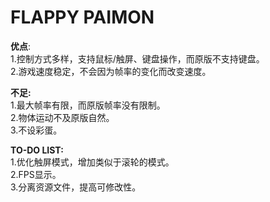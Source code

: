 # FLAPPY PAIMON 

<strong>优点</strong>:\
1.控制方式多样，支持鼠标/触屏、键盘操作，而原版不支持键盘。\
2.游戏速度稳定，不会因为帧率的变化而改变速度。

<strong>不足:</strong>\
1.最大帧率有限，而原版帧率没有限制。\
2.物体运动不及原版自然。\
3.不设彩蛋。

<strong>TO-DO LIST:</strong>\
1.优化触屏模式，增加类似于滚轮的模式。\
2.FPS显示。\
3.分离资源文件，提高可修改性。